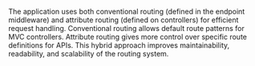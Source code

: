 The application uses both conventional routing (defined in the endpoint middleware) and attribute routing (defined on controllers) for efficient request handling. Conventional routing allows default route patterns for MVC controllers. Attribute routing gives more control over specific route definitions for APIs. This hybrid approach improves maintainability, readability, and scalability of the routing system.
